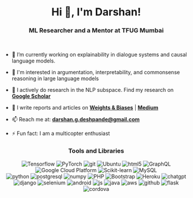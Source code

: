 <h1 align="center">Hi 👋, I'm Darshan!</h1>
<h3 align="center">ML Researcher and a Mentor at TFUG Mumbai</h3>
<br>

- 🔭 I’m currently working on explainability in dialogue systems and causal language models.

- 🌱 I'm interested in argumentation, interpretability, and commonsense reasoning in large language models

- 🔎 I actively do research in the NLP subspace. Find my research on **[Google Scholar](https://scholar.google.com/citations?user=Zsk97sEAAAAJ&hl=en)**

- 📝 I write reports and articles on **[Weights & Biases](https://wandb.ai/darshandeshpande)** | **[Medium](https://medium.com/@darshandeshpande)**

- 📫 Reach me at: **darshan.g.deshpande@gmail.com**

- ⚡ Fun fact: I am a multicopter enthusiast


<h3 align="center">Tools and Libraries</h3>
<p align="center">
  <img alt="Tensorflow" src="https://img.shields.io/badge/-Tensorflow-764ABC?style=flat-square&logo=Tensorflow&logoColor=white&color=orange" />
  <img alt="PyTorch" src="https://img.shields.io/badge/PyTorch-%23EE4C2C.svg?style=flat-square&logo=PyTorch&logoColor=white" />
  <img alt="git" src="https://img.shields.io/badge/-Git-F05032?style=flat-square&logo=git&logoColor=white" />
  <img alt="Ubuntu" src="https://img.shields.io/badge/Ubuntu-E95420?style=flat-square&logo=ubuntu&logoColor=white" />
  <img alt="html5" src="https://img.shields.io/badge/-HTML5-E34F26?style=flat-square&logo=html5&logoColor=white" />
  <img alt="GraphQL" src="https://img.shields.io/badge/-GraphQL-E10098?style=flat-square&logo=graphql&logoColor=white" />
  <img alt="Google Cloud Platform" src="https://img.shields.io/badge/-Google_Cloud_Platform-1a73e8?style=flat-square&logo=google-cloud&logoColor=white" />
  <img alt="Scikit-learn" src="https://img.shields.io/badge/-Scikit--Learn-B7178C?style=flat-square&logo=scikit-learn&logoColor=white&color=blue" >
  <img alt="MySQL" src="https://img.shields.io/badge/-MySQL-007ACC?style=flat-square&logo=mysql&logoColor=white" />
  <br>
  <img alt="python" src="https://img.shields.io/badge/Python-3670A0?style=flat-square&logo=python&logoColor=ffdd54" />
  <img alt="postgresql" src="https://img.shields.io/badge/-PostgreSQL-336791?style=flat-square&logo=postgresql&logoColor=white" />
  <img alt="numpy" src="https://img.shields.io/badge/Numpy-%23013243.svg?style=flat-square&logo=Numpy&logoColor=white" />
  <img alt="PHP" src="https://img.shields.io/badge/-PHP-777BB4?style=flat-square&logo=php&logoColor=white" />
  <img alt="Bootstrap" src="https://img.shields.io/badge/-Bootstrap-7952B3?style=flat-square&logo=Bootstrap&logoColor=white" />
  <img alt="Heroku" src="https://img.shields.io/badge/-Heroku-430098?style=flat-square&logo=heroku&logoColor=white" />
  <img alt="chatgpt" src="https://img.shields.io/badge/ChatGPT-74aa9c?style=flat-square&logo=openai&logoColor=white" />
  <img alt="django" src="https://img.shields.io/badge/-Django-43853d?style=flat-square&logo=django&logoColor=white" />
  <img alt="selenium" src="https://img.shields.io/badge/-Selenium-43B02A?style=flat-square&logo=Selenium&logoColor=white" />
  <img alt="android" src="https://img.shields.io/badge/-Android-3DDC84?style=flat-square&logo=Android&logoColor=white" />
  <img alt="js" src="https://img.shields.io/badge/-Javascript-F9A03C?style=flat-square&logo=JavaScript&logoColor=white" />
  <img alt="java" src="https://img.shields.io/badge/Java-%23ED8B00.svg?style=flat-square&logo=openjdk&logoColor=white" />
  <img alt="aws" src="https://img.shields.io/badge/AWS-%23FF9900.svg?style=flat-square&logo=amazon-aws&logoColor=white" />
  <img alt="github" src="https://img.shields.io/badge/Github-%23121011.svg?style=flat-square&logo=github&logoColor=white" />
  <img alt="flask" src="https://img.shields.io/badge/-Flask-000000?style=flat-square&logo=flask&logoColor=white" />
  <img alt="cordova" src="https://img.shields.io/badge/-Apache_Cordova-E8E8E8?style=flat-square&logo=Apache-Cordova&logoColor=black" />
</p>
